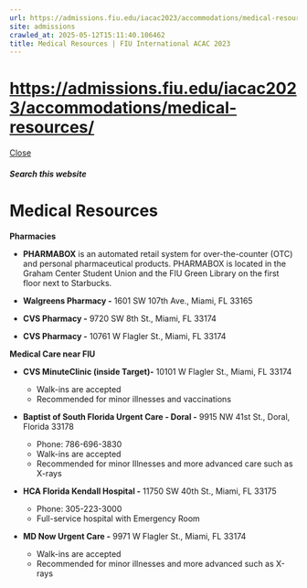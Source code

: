 ```yaml
---
url: https://admissions.fiu.edu/iacac2023/accommodations/medical-resources/
site: admissions
crawled_at: 2025-05-12T15:11:40.106462
title: Medical Resources | FIU International ACAC 2023
---
```


# https://admissions.fiu.edu/iacac2023/accommodations/medical-resources/

[ Close ](https://admissions.fiu.edu/iacac2023/accommodations/medical-resources/)
##### Search this website
# Medical Resources
**Pharmacies**
  * **PHARMABOX** is an automated retail system for over-the-counter (OTC) and personal pharmaceutical products. PHARMABOX is located in the Graham Center Student Union and the FIU Green Library on the first floor next to Starbucks.


  * **Walgreens Pharmacy -** 1601 SW 107th Ave., Miami, FL 33165 


  * **CVS Pharmacy -** 9720 SW 8th St., Miami, FL 33174


  * **CVS Pharmacy -** 10761 W Flagler St., Miami, FL 33174


**Medical Care near FIU**
  * **CVS MinuteClinic (inside Target)-** 10101 W Flagler St., Miami, FL 33174 
    * Walk-ins are accepted
    * Recommended for minor illnesses and vaccinations


  * **Baptist of South Florida Urgent Care - Doral -** 9915 NW 41st St., Doral, Florida 33178
    * Phone: 786-696-3830
    * Walk-ins are accepted
    * Recommended for minor Illnesses and more advanced care such as X-rays


  * **HCA Florida Kendall Hospital -** 11750 SW 40th St., Miami, FL 33175 
    * Phone: 305-223-3000
    * Full-service hospital with Emergency Room


  * **MD Now Urgent Care -** 9971 W Flagler St., Miami, FL 33174 
    * Walk-ins are accepted
    * Recommended for minor illnesses and more advanced such as X-rays



